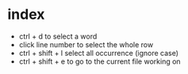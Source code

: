 # index

- ctrl + d to select a word
- click line number to select the whole row
- ctrl + shift + l select all occurrence (ignore case)
- ctrl + shift + e to go to the current file working on 
